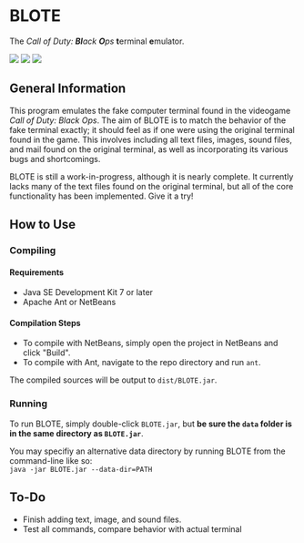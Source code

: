 # BLOTE
The _Call of Duty: **Bl**ack **O**ps_ **t**erminal **e**mulator.

![](http://i.imgur.com/YOKDznn.png)
![](http://i.imgur.com/jIVKU1W.png)
![](http://i.imgur.com/R47uxjM.png)

## General Information
This program emulates the fake computer terminal found in the videogame _Call of Duty: Black Ops_. The aim of BLOTE is to match the behavior of the fake terminal exactly; it should feel as if one were using the original terminal found in the game. This involves including all text files, images, sound files, and mail found on the original terminal, as well as incorporating its various bugs and shortcomings.

BLOTE is still a work-in-progress, although it is nearly complete. It currently lacks many of the text files found on the original terminal, but all of the core functionality has been implemented. Give it a try!

## How to Use
### Compiling
#### Requirements
* Java SE Development Kit 7 or later
* Apache Ant or NetBeans

#### Compilation Steps
* To compile with NetBeans, simply open the project in NetBeans and click "Build".
* To compile with Ant, navigate to the repo directory and run `ant`.

The compiled sources will be output to `dist/BLOTE.jar`.

### Running
To run BLOTE, simply double-click `BLOTE.jar`, but **be sure the `data` folder is in the same directory as `BLOTE.jar`**.

You may specifiy an alternative data directory by running BLOTE from the command-line like so:  
`java -jar BLOTE.jar --data-dir=PATH`

## To-Do
* Finish adding text, image, and sound files.
* Test all commands, compare behavior with actual terminal
